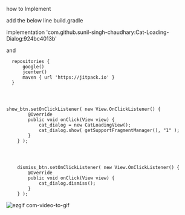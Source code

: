 how to Implement 

add the below line build.gradle

implementation 'com.github.sunil-singh-chaudhary:Cat-Loading-Dialog:924bc4013b'
    
  and 
   
      repositories {
          google()
          jcenter()
          maven { url 'https://jitpack.io' }
      }
    
    
    
    
    show_btn.setOnClickListener( new View.OnClickListener() {
            @Override
            public void onClick(View view) {
                cat_dialog = new CatLoadingView();
                cat_dialog.show( getSupportFragmentManager(), "1" );
            }
        } );
        
        
        
        
        dismiss_btn.setOnClickListener( new View.OnClickListener() {
            @Override
            public void onClick(View view) {
                cat_dialog.dismiss();
            }
        } );



![ezgif com-video-to-gif](https://user-images.githubusercontent.com/10194731/86588881-30a9c780-bfaa-11ea-9d47-560972e13580.gif)

